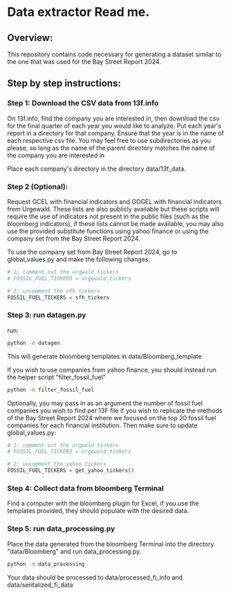 # Data extractor Read me.

## Overview:
This repository contains code necessary for generating a dataset similar to the one that was used for the Bay Street Report 2024.

## Step by step instructions:

### Step 1: Download the CSV data from 13f.info 


On 13f.info, find the company you are interested in, then download the csv for the final quarter of each year you would like to analyze. Put each year's report in a directory for that company. Ensure that the year is in the name of each respective csv file. You may feel free to use subdirectories as you please, so long as the name of the parent directory matches the name of the company you are interested in

Place each company's directory in the directory data/13f_data.

### Step 2 (Optional):

Request GCEL with financial indicators and GOGEL with financial indicators from Urgewald. These lists are also publicly available but these scripts will require the use of indicators not present in the public files (such as the bloomberg indicators), if these lists cannot be made available, you may also use the provided substitute functions using yahoo finance or using the company set from the Bay Street Report 2024.

To use the company set from Bay Street Report 2024, go to global_values.py and make the following changes:

```python
# 1: comment out the urgwald tickers
# FOSSIL_FUEL_TICKERS = urgewald_tickers

# 2: uncomment the sfh tickers
FOSSIL_FUEL_TICKERS = sfh_tickers
```


### Step 3: run datagen.py

run:
```bash
python -m datagen
```

This will generate bloomberg templates in data/Bloomberg_template

If you wish to use companies from yahoo finance, you should instead run the helper script "filter_fossil_fuel"

```bash
python -m filter_fossil_fuel
```

Optionally, you may pass in as an argument the number of fossil fuel companies you wish to find per 13F file if you wish to replicate the methods of the Bay Street Report 2024 where we focused on the top 20 fossil fuel companies for each financial institution. Then make sure to update global_values.py:
```python
# 1: comment out the urgwald tickers
# FOSSIL_FUEL_TICKERS = urgewald_tickers

# 2: uncomment the yahoo tickers
FOSSIL_FUEL_TICKERS = get_yahoo_tickers()
```



### Step 4: Collect data from bloomberg Terminal

Find a computer with the bloomberg plugin for Excel, if you use the templates provided, they should populate with the desired data.

### Step 5: run data_processing.py

Place the data generated from the bloomberg Terminal into the directory "data/Bloomberg" and run data_processing.py.

```bash
python -m data_processing
```


Your data should be processed to data/processed_fi_info and data/seritalized_fi_data